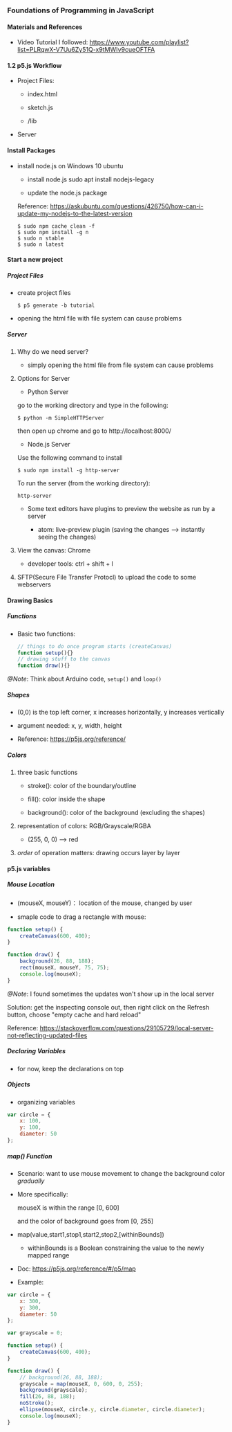 ### Foundations of Programming in JavaScript

#### Materials and References

- Video Tutorial I followed: https://www.youtube.com/playlist?list=PLRqwX-V7Uu6Zy51Q-x9tMWIv9cueOFTFA

#### 1.2 p5.js Workflow

- Project Files:

	- index.html

	- sketch.js

	- /lib

- Server

#### Install Packages

- install node.js on Windows 10 ubuntu

	- install node.js sudo apt install nodejs-legacy

	- update the node.js package

	Reference: https://askubuntu.com/questions/426750/how-can-i-update-my-nodejs-to-the-latest-version

	```
	$ sudo npm cache clean -f
	$ sudo npm install -g n 
	$ sudo n stable 
	$ sudo n latest
	```

#### Start a new project

##### Project Files

- create project files

	```shell
	$ p5 generate -b tutorial
	```

- opening the html file with file system can cause problems

##### Server

1. Why do we need server?

	- simply opening the html file from file system can cause problems

2. Options for Server

	- Python Server

	go to the working directory and type in the following:

	```shell
	$ python -m SimpleHTTPServer
	```

	then open up chrome and go to http://localhost:8000/

	- Node.js Server

	Use the following command to install

	```shell
	$ sudo npm install -g http-server
	```

	To run the server (from the working directory):

	```shell
	http-server
	```

	- Some text editors have plugins to preview the website as run by a server

		- atom: live-preview plugin (saving the changes --> instantly seeing the changes)

3. View the canvas: Chrome

	- developer tools: ctrl + shift + I

4. SFTP(Secure File Transfer Protocl) to upload the code to some webservers

#### Drawing Basics

##### Functions

- Basic two functions:

	```javascript
	// things to do once program starts (createCanvas)
	function setup(){} 
	// drawing stuff to the canvas
	function draw(){}
	```

*@Note*: Think about Arduino code, ```setup()``` and ```loop()``` 

##### Shapes

- (0,0) is the top left corner, x increases horizontally, y increases vertically

- argument needed: x, y, width, height

- Reference: https://p5js.org/reference/

##### Colors

1. three basic functions

	- stroke(): color of the boundary/outline

	- fill(): color inside the shape

	- background(): color of the background (excluding the shapes)

2. representation of colors: RGB/Grayscale/RGBA

	- (255, 0, 0) --> red

3. *order* of operation matters: drawing occurs layer by layer

#### p5.js variables

##### Mouse Location

- (mouseX, mouseY)： location of the mouse, changed by user

- smaple code to drag a rectangle with mouse:

```javascript
function setup() {
	createCanvas(600, 400);
}

function draw() {
	background(26, 88, 188);
	rect(mouseX, mouseY, 75, 75);
	console.log(mouseX);
}
```

*@Note*: I found sometimes the updates won't show up in the local server

Solution: get the inspecting console out, then right click on the Refresh button, choose "empty cache and hard reload"

Reference: https://stackoverflow.com/questions/29105729/local-server-not-reflecting-updated-files

##### Declaring Variables

- for now, keep the declarations on top

##### Objects

- organizing variables

```javascript
var circle = {
	x: 100,
	y: 100,
	diameter: 50
};
```

##### map() Function

- Scenario: want to use mouse movement to change the background color *gradually*

- More specifically: 

	mouseX is within the range [0, 600]

	and the color of background goes from [0, 255]

- map(value,start1,stop1,start2,stop2,[withinBounds])

	- withinBounds is a Boolean constraining the value to the newly mapped range

- Doc: https://p5js.org/reference/#/p5/map

- Example:

```javascript
var circle = {
	x: 300,
	y: 300,
	diameter: 50
};

var grayscale = 0;

function setup() {
	createCanvas(600, 400);
}

function draw() {
	// background(26, 88, 188);
	grayscale = map(mouseX, 0, 600, 0, 255);
	background(grayscale);
	fill(26, 88, 188);
	noStroke();
	ellipse(mouseX, circle.y, circle.diameter, circle.diameter);
	console.log(mouseX);
}
```


